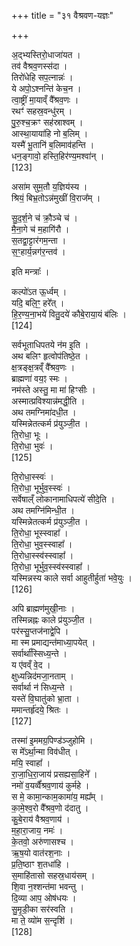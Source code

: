+++
title = "३१ वैश्रवण-यज्ञः"

+++

अ॒द्भ्यस्तिरो॒धाजा॑यत ।  
तव॑ वैश्रव॒णस्स॑दा ।  
तिरो॑धेहि सप॒त्नान्नः॑ ।  
ये अपो॒ऽश्नन्ति॑ केच॒न ।  
त्वा॒ष्ट्रीं मा॒याव्ँ वै᳚श्रव॒णः ।  
रथꣳ॑ सहस्र॒वन्धु॑रम् ।  
पु॒रु॒श्च॒क्रꣳ सह॑स्राश्वम् ।  
आस्था॒याया॑हि नो ब॒लिम् ।  
यस्मै॑ भू॒तानि॑ ब॒लिमाव॑हन्ति ।  
धन॒ङ्गावो॒ हस्ति॒हिर॑ण्य॒मश्वा॑न् ।  
[123]




असा॑म सुम॒तौ य॒ज्ञिय॑स्य ।  
श्रियं॒ बिभ्र॒तोऽन्न॑मुखीं वि॒राज᳚म् ।  

सु॒द॒र्श॒ने च॑ क्रौ॒ञ्चे च॑ ।  
मै॒ना॒गे च॑ म॒हागि॑रौ ।  
स॒तद्वा॒ट्टार॑गम॒न्ता ।  
स॒ꣳ॒हार्य॒न्नग॑र॒न्तव॑ ।  

इति मन्त्राः᳚ ।  

कल्पो॑ऽत ऊ॒र्ध्वम् ।  
यदि॒ बलि॒ꣳ॒ हरे᳚त् ।  
हि॒र॒ण्य॒ना॒भये॑ वितु॒दये॑ कौबे॒राया॒यं ब॑लिः ।  
[124]




सर्वभूताधिपतये न॑म इ॒ति ।  
अथ बलिꣳ हृत्वोप॑तिष्ठे॒त ।  
क्ष॒त्रङ्क्ष॒त्रव्ँ वै᳚श्रव॒णः ।  
ब्राह्मणा॑ वय॒ꣵ स्मः ।  
नम॑स्ते अस्तु॒ मा मा॑ हिꣳसीः ।  
अस्मात्प्रविश्यान्न॑मद्धी॒ति ।  
अथ तमग्निमा॑दधी॒त ।  
यस्मिन्नेतत्कर्म प्र॑युञ्जी॒त ।  
ति॒रोधा॒ भूः ।  
ति॒रोधा॒ भुवः॑ ।  
[125]




ति॒रोधा॒स्स्वः॑ ।  
ति॒रोधा॒ भूर्भुव॒स्स्वः॑ ।  
सर्वेषाल्ँ लोकानामाधिपत्ये॑ सीदे॒ति ।  
अथ तमग्नि॑मिन्धी॒त ।  
यस्मिन्नेतत्कर्म प्र॑युञ्जी॒त ।  
ति॒रोधा॒ भूस्स्वाहा᳚ ।  
ति॒रोधा॒ भुव॒स्स्वाहा᳚ ।  
ति॒रोधा॒स्स्व॑स्स्वाहा᳚ ।  
ति॒रोधा॒ भूर्भुव॒स्स्व॑स्स्वाहा᳚ ।  
यस्मिन्नस्य काले सर्वा आहुतीर्हुता॑ भवे॒युः ।  
[126]




अपि ब्राह्मण॑मुखी॒नाः ।  
तस्मिन्नह्नः काले प्र॑युञ्जी॒त ।  
पर॑स्सु॒प्तज॑नाद्वे॒पि ।  
मा स्म प्रमाद्यन्त॑माध्या॒पयेत् ।  
सर्वार्था᳚स्सिध्य॒न्ते ।  
य ए॑वव्ँ वे॒द ।  
क्षुध्यन्निद॑मजा॒नताम् ।  
सर्वार्था न॑ सिध्य॒न्ते ।  
यस्ते॑ वि॒घातु॑को भ्रा॒ता ।  
ममान्तर्हृ॑दये॒ श्रितः ।  
[127]




तस्मा॑ इ॒ममग्र॒पिण्ड॑ञ्जुहोमि ।  
स मे᳚ऽर्था॒न्मा विव॑धीत् ।  
मयि॒ स्वाहा᳚ ।  
रा॒जा॒धि॒रा॒जाय॑ प्रसह्यसा॒हिने᳚ ।  
नमो॑ व॒यव्वैं᳚श्रव॒णाय॑ कुर्महे ।  
स मे॒ कामा॒न्काम॒कामा॑य॒ मह्य᳚म् ।  
का॒मे॒श्व॒रो वै᳚श्रव॒णो द॑दातु ।  
कु॒बे॒राय॑ वैश्रव॒णाय॑ ।  
म॒हा॒रा॒जाय॒ नमः॑ ।  
के॒तवो॒ अरु॑णासश्च ।  
ऋ॒ष॒यो वात॑रश॒नाः ।  
प्र॒ति॒ष्ठाꣳ श॒तधा॑हि ।  
स॒माहि॑तासो सहस्र॒धाय॑सम् ।  
शि॒वा न॒श्शन्त॑मा भवन्तु ।  
दि॒व्या आप॒ ओष॑धयः ।  
सु॒मृ॒डी॒का सर॑स्वति ।  
मा ते॒ व्यो॑म स॒न्दृशि॑ ।  
[128]

